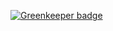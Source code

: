 
[![Greenkeeper badge](https://badges.greenkeeper.io/jyotil-raval/WebForThumbline.svg)](https://greenkeeper.io/)
